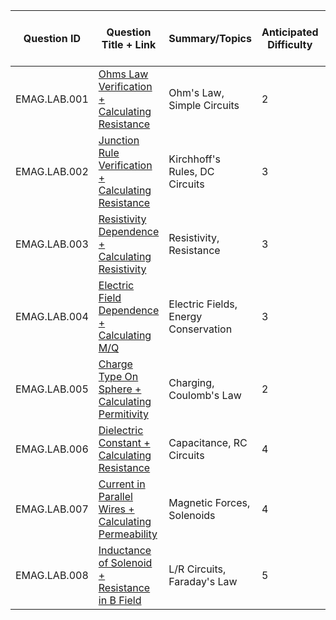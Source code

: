 | Question ID | Question Title + Link | Summary/Topics | Anticipated Difficulty | Scoring Rubric Link | Solved Out Copy Link | Applicable to P2? |
| --- | --- | --- | --- | --- | --- | --- |
| EMAG.LAB.001 | [Ohms Law Verification + Calculating Resistance](./EMAG-LAB-001%20(Ohm_s%20Law%20Verification%20+%20Calculating%20Resistance)/index.md) | Ohm's Law, Simple Circuits | 2 | [Scoring Guidelines](./Scoring_Guidelines/(SG)%20EMAG-LAB-001/index.md) | [Solutions](https://drive.google.com/open?id=1mFoaQH_BDfm6m_e9M5kaGfmeWALo9eDE&usp=drive_copy) | True |
| EMAG.LAB.002 | [Junction Rule Verification + Calculating Resistance](./EMAG-LAB-002%20(Junction%20Rule%20Verification%20+%20Calculating%20Internal%20Resistance)/index.md) | Kirchhoff's Rules, DC Circuits | 3 | [Scoring Guidelines](./Scoring_Guidelines/(SG)%20EMAG-LAB-002/index.md) | [Solutions](https://drive.google.com/open?id=18UWGcqWhkN5Xke8PH6M-pB81OX36tPDL&usp=drive_copy) | True |
| EMAG.LAB.003 | [Resistivity Dependence + Calculating Resistivity](./EMAG-LAB-003%20(Resistivity%20Dependence%20+%20Calculating%20Resistivity)/index.md) | Resistivity, Resistance | 3 | [Scoring Guidelines](./Scoring_Guidelines/(SG)%20EMAG-LAB-003/index.md) | [Solutions](https://drive.google.com/open?id=1VPB90LJKF4ZkEZmHQHLCpzr8BpculThP&usp=drive_copy) | True |
| EMAG.LAB.004 | [Electric Field Dependence + Calculating M/Q](./EMAG-LAB-004%20(Electric%20Field%20Dependence%20+%20Calculating%20Mass-to-Charge%20Ratio%20)/index.md) | Electric Fields, Energy Conservation | 3 | [Scoring Guidelines](./Scoring_Guidelines/(SG)%20EMAG-LAB-004/index.md) | [Solutions](https://drive.google.com/open?id=1-EplNAHiFZMTKGGwX55sGk7W8-KKhTgU&usp=drive_copy) | True |
| EMAG.LAB.005 | [Charge Type On Sphere + Calculating Permitivity](./EMAG-LAB-005%20(Charge%20Type%20On%20Sphere%20+%20Permitivity%20from%20Force%20Data)/index.md) | Charging, Coulomb's Law | 2 | [Scoring Guidelines](./Scoring_Guidelines/(SG)%20EMAG-LAB-005/index.md) | [Solutions](https://drive.google.com/open?id=1Z3Wfk8koQhBF8UInqcW0S78jEdJCXoE4&usp=drive_copy) | True |
| EMAG.LAB.006 | [Dielectric Constant + Calculating Resistance](./EMAG-LAB-006%20(Dielectric%20Constant%20+%20Calculating%20Resistance)/index.md) | Capacitance, RC Circuits | 4 | [Scoring Guidelines](./Scoring_Guidelines/(SG)%20EMAG-LAB-006/index.md) | [Solutions](https://drive.google.com/open?id=14SeIXRfUva9T0DHMEEY1lSP8p9jmkTmN&usp=drive_copy) | False |
| EMAG.LAB.007 | [Current in Parallel Wires +  Calculating Permeability](./EMAG-LAB-007%20(Current%20in%20Parallel%20Wires%20+%20%20Calculating%20Permeability)_/index.md) | Magnetic Forces, Solenoids | 4 | [Scoring Guidelines](./Scoring_Guidelines/(SG)%20EMAG-LAB-007/index.md) | [Solutions](https://drive.google.com/open?id=1YqEv4QVgIE3szf9xWB6U3kL0nI-KSpFx&usp=drive_copy) | True |
| EMAG.LAB.008 | [Inductance of Solenoid + Resistance in B Field](./EMAG-LAB-008%20(Inductance%20of%20Solenoid%20+%20Resistance%20of%20Loop%20in%20B%20Field)/index.md) | L/R Circuits, Faraday's Law | 5 | [Scoring Guidelines](./Scoring_Guidelines/(SG)%20EMAG-LAB-008/index.md) | [Solutions](https://drive.google.com/open?id=1se-hpeaUj96T40KILFu-f2dCOtaH8K26&usp=drive_copy) | False |
